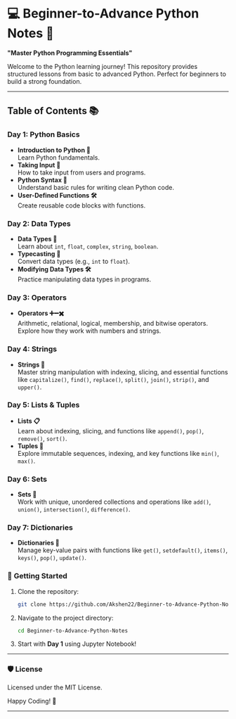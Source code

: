 # 💻 Beginner-to-Advance Python Notes 🚀  
**"Master Python Programming Essentials"**

Welcome to the Python learning journey! This repository provides structured lessons from basic to advanced Python. Perfect for beginners to build a strong foundation.

---

## Table of Contents 📚

### **Day 1: Python Basics**
- **Introduction to Python 🐍**  
   Learn Python fundamentals.
- **Taking Input 📝**  
   How to take input from users and programs.
- **Python Syntax 📜**  
   Understand basic rules for writing clean Python code.
- **User-Defined Functions 🛠️**  
   Create reusable code blocks with functions.

### **Day 2: Data Types**
- **Data Types 🔢**  
   Learn about `int`, `float`, `complex`, `string`, `boolean`.
- **Typecasting 🔄**  
   Convert data types (e.g., `int` to `float`).
- **Modifying Data Types 🛠️**  
   Practice manipulating data types in programs.
  
### **Day 3: Operators**
- **Operators ➕➖✖️**  
   Arithmetic, relational, logical, membership, and bitwise operators.  
   Explore how they work with numbers and strings.

### **Day 4: Strings**
- **Strings 📝**  
   Master string manipulation with indexing, slicing, and essential functions like `capitalize()`, `find()`, `replace()`, `split()`, `join()`, `strip()`, and `upper()`.

### **Day 5: Lists & Tuples**
- **Lists 📋**  
   Learn about indexing, slicing, and functions like `append()`, `pop()`, `remove()`, `sort()`.
- **Tuples 🔗**  
   Explore immutable sequences, indexing, and key functions like `min()`, `max()`.

### **Day 6: Sets**
- **Sets 🔗**  
   Work with unique, unordered collections and operations like `add()`, `union()`, `intersection()`, `difference()`.

### **Day 7: Dictionaries**
- **Dictionaries 🔑**  
   Manage key-value pairs with functions like `get()`, `setdefault()`, `items()`, `keys()`, `pop()`, `update()`.

### 🚀 **Getting Started**
1. Clone the repository:
   ```bash
   git clone https://github.com/Akshen22/Beginner-to-Advance-Python-Notes.git
   ```
2. Navigate to the project directory:
   ```bash
   cd Beginner-to-Advance-Python-Notes
   ```
3. Start with **Day 1** using Jupyter Notebook!

---

### 🛡️ **License**
Licensed under the MIT License.

Happy Coding! 🎉

--- 
